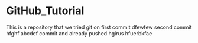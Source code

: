# GitHub_Tutorial
This is a repository that we tried git on
first commit
dfewfew
second commit
hfghf
abcdef
commit and already pushed
hgirus
hfuerbkfae
